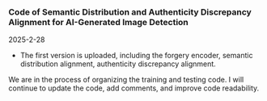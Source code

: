 ### Code of Semantic Distribution and Authenticity Discrepancy Alignment for AI-Generated Image Detection

2025-2-28
- The first version is uploaded, including the forgery encoder, semantic distribution alignment, authenticity discrepancy alignment.


We are in the process of organizing the training and testing code. I will continue to update the code, add comments, and improve code readability.
